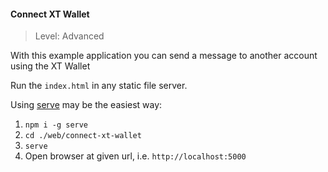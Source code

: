 #### Connect XT Wallet

> Level: Advanced

With this example application you can send a message to another account using the XT Wallet

Run the `index.html` in any static file server.

Using [serve](https://www.npmjs.com/package/serve) may be the easiest way:

1. `npm i -g serve`
2. `cd ./web/connect-xt-wallet`
3. `serve`
4. Open browser at given url, i.e. `http://localhost:5000`
